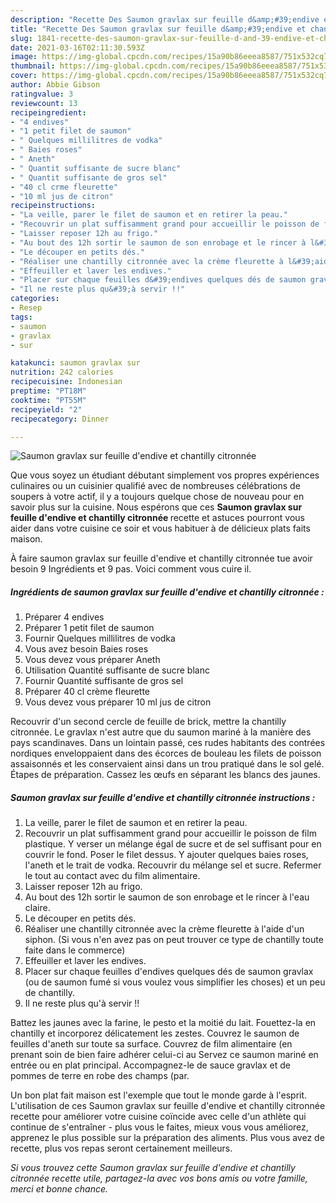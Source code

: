 ```yaml
---
description: "Recette Des Saumon gravlax sur feuille d&amp;#39;endive et chantilly citronnée"
title: "Recette Des Saumon gravlax sur feuille d&amp;#39;endive et chantilly citronnée"
slug: 1841-recette-des-saumon-gravlax-sur-feuille-d-and-39-endive-et-chantilly-citronnee
date: 2021-03-16T02:11:30.593Z
image: https://img-global.cpcdn.com/recipes/15a90b86eeea8587/751x532cq70/saumon-gravlax-sur-feuille-dendive-et-chantilly-citronnee-photo-principale-de-la-recette.jpg
thumbnail: https://img-global.cpcdn.com/recipes/15a90b86eeea8587/751x532cq70/saumon-gravlax-sur-feuille-dendive-et-chantilly-citronnee-photo-principale-de-la-recette.jpg
cover: https://img-global.cpcdn.com/recipes/15a90b86eeea8587/751x532cq70/saumon-gravlax-sur-feuille-dendive-et-chantilly-citronnee-photo-principale-de-la-recette.jpg
author: Abbie Gibson
ratingvalue: 3
reviewcount: 13
recipeingredient:
- "4 endives"
- "1 petit filet de saumon"
- " Quelques millilitres de vodka"
- " Baies roses"
- " Aneth"
- " Quantit suffisante de sucre blanc"
- " Quantit suffisante de gros sel"
- "40 cl crme fleurette"
- "10 ml jus de citron"
recipeinstructions:
- "La veille, parer le filet de saumon et en retirer la peau."
- "Recouvrir un plat suffisamment grand pour accueillir le poisson de film plastique. Y verser un mélange égal de sucre et de sel suffisant pour en couvrir le fond. Poser le filet dessus. Y ajouter quelques baies roses, l&#39;aneth et le trait de vodka. Recouvrir du mélange sel et sucre. Refermer le tout au contact avec du film alimentaire."
- "Laisser reposer 12h au frigo."
- "Au bout des 12h sortir le saumon de son enrobage et le rincer à l&#39;eau claire."
- "Le découper en petits dés."
- "Réaliser une chantilly citronnée avec la crème fleurette à l&#39;aide d&#39;un siphon. (Si vous n&#39;en avez pas on peut trouver ce type de chantilly toute faite dans le commerce)"
- "Effeuiller et laver les endives."
- "Placer sur chaque feuilles d&#39;endives quelques dés de saumon gravlax (ou de saumon fumé si vous voulez vous simplifier les choses) et un peu de chantilly."
- "Il ne reste plus qu&#39;à servir !!"
categories:
- Resep
tags:
- saumon
- gravlax
- sur

katakunci: saumon gravlax sur 
nutrition: 242 calories
recipecuisine: Indonesian
preptime: "PT18M"
cooktime: "PT55M"
recipeyield: "2"
recipecategory: Dinner

---
```



![Saumon gravlax sur feuille d&#39;endive et chantilly citronnée](https://img-global.cpcdn.com/recipes/15a90b86eeea8587/751x532cq70/saumon-gravlax-sur-feuille-dendive-et-chantilly-citronnee-photo-principale-de-la-recette.jpg)

Que vous soyez un étudiant débutant simplement vos propres expériences culinaires ou un cuisinier qualifié avec de nombreuses célébrations de soupers à votre actif, il y a toujours quelque chose de nouveau pour en savoir plus sur la cuisine. Nous espérons que ces <strong> Saumon gravlax sur feuille d&#39;endive et chantilly citronnée </strong> recette et astuces pourront vous aider dans votre cuisine ce soir et vous habituer à de délicieux plats faits maison.

<!--inarticleads1-->

À faire saumon gravlax sur feuille d&#39;endive et chantilly citronnée tue avoir besoin 9 Ingrédients et 9 pas. Voici comment vous cuire il.

##### Ingrédients de saumon gravlax sur feuille d&#39;endive et chantilly citronnée :

1. Préparer 4 endives
1. Préparer 1 petit filet de saumon
1. Fournir  Quelques millilitres de vodka
1. Vous avez besoin  Baies roses
1. Vous devez vous préparer  Aneth
1. Utilisation  Quantité suffisante de sucre blanc
1. Fournir  Quantité suffisante de gros sel
1. Préparer 40 cl crème fleurette
1. Vous devez vous préparer 10 ml jus de citron


Recouvrir d&#39;un second cercle de feuille de brick, mettre la chantilly citronnée. Le gravlax n&#39;est autre que du saumon mariné à la manière des pays scandinaves. Dans un lointain passé, ces rudes habitants des contrées nordiques enveloppaient dans des écorces de bouleau les filets de poisson assaisonnés et les conservaient ainsi dans un trou pratiqué dans le sol gelé. Étapes de préparation. Cassez les œufs en séparant les blancs des jaunes. 

<!--inarticleads2-->

##### Saumon gravlax sur feuille d&#39;endive et chantilly citronnée instructions :

1. La veille, parer le filet de saumon et en retirer la peau.
1. Recouvrir un plat suffisamment grand pour accueillir le poisson de film plastique. Y verser un mélange égal de sucre et de sel suffisant pour en couvrir le fond. Poser le filet dessus. Y ajouter quelques baies roses, l&#39;aneth et le trait de vodka. Recouvrir du mélange sel et sucre. Refermer le tout au contact avec du film alimentaire.
1. Laisser reposer 12h au frigo.
1. Au bout des 12h sortir le saumon de son enrobage et le rincer à l&#39;eau claire.
1. Le découper en petits dés.
1. Réaliser une chantilly citronnée avec la crème fleurette à l&#39;aide d&#39;un siphon. (Si vous n&#39;en avez pas on peut trouver ce type de chantilly toute faite dans le commerce)
1. Effeuiller et laver les endives.
1. Placer sur chaque feuilles d&#39;endives quelques dés de saumon gravlax (ou de saumon fumé si vous voulez vous simplifier les choses) et un peu de chantilly.
1. Il ne reste plus qu&#39;à servir !!


Battez les jaunes avec la farine, le pesto et la moitié du lait. Fouettez-la en chantilly et incorporez délicatement les zestes. Couvrez le saumon de feuilles d&#39;aneth sur toute sa surface. Couvrez de film alimentaire (en prenant soin de bien faire adhérer celui-ci au Servez ce saumon mariné en entrée ou en plat principal. Accompagnez-le de sauce gravlax et de pommes de terre en robe des champs (par. 

<!--inarticleads1-->

<p>
Un bon plat fait maison est l'exemple que tout le monde garde à l'esprit. L'utilisation de ces Saumon gravlax sur feuille d&#39;endive et chantilly citronnée recette pour améliorer votre cuisine coïncide avec celle d'un athlète qui continue de s'entraîner - plus vous le faites, mieux vous vous améliorez, apprenez le plus possible sur la préparation des aliments. Plus vous avez de recette, plus vos repas seront certainement meilleurs.
</p>

<p>
<i>Si vous trouvez cette Saumon gravlax sur feuille d&#39;endive et chantilly citronnée recette utile, partagez-la avec vos bons amis ou votre famille, merci et bonne chance.</i>
</p>
